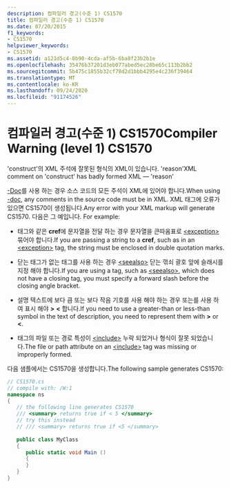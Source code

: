 ```yaml
---
description: 컴파일러 경고(수준 1) CS1570
title: 컴파일러 경고(수준 1) CS1570
ms.date: 07/20/2015
f1_keywords:
- CS1570
helpviewer_keywords:
- CS1570
ms.assetid: a121d5c4-8b90-4cda-af5b-6ba8f23b2b1e
ms.openlocfilehash: 35476b37201d3eb077abed5ec28be65c113b2bb2
ms.sourcegitcommit: 5b475c1855b32cf78d2d1bbb4295e4c236f39464
ms.translationtype: MT
ms.contentlocale: ko-KR
ms.lasthandoff: 09/24/2020
ms.locfileid: "91174526"
---
```

# <a name="compiler-warning-level-1-cs1570"></a><span data-ttu-id="6b455-103">컴파일러 경고(수준 1) CS1570</span><span class="sxs-lookup"><span data-stu-id="6b455-103">Compiler Warning (level 1) CS1570</span></span>

<span data-ttu-id="6b455-104">'construct'의 XML 주석에 잘못된 형식의 XML이 있습니다. 'reason'</span><span class="sxs-lookup"><span data-stu-id="6b455-104">XML comment on 'construct' has badly formed XML — 'reason'</span></span>  
  
 <span data-ttu-id="6b455-105">[-Doc](../language-reference/compiler-options/doc-compiler-option.md)를 사용 하는 경우 소스 코드의 모든 주석이 XML에 있어야 합니다.</span><span class="sxs-lookup"><span data-stu-id="6b455-105">When using [-doc](../language-reference/compiler-options/doc-compiler-option.md), any comments in the source code must be in XML.</span></span> <span data-ttu-id="6b455-106">XML 태그에 오류가 있으면 CS1570이 생성됩니다.</span><span class="sxs-lookup"><span data-stu-id="6b455-106">Any error with your XML markup will generate CS1570.</span></span> <span data-ttu-id="6b455-107">다음은 그 예입니다. </span><span class="sxs-lookup"><span data-stu-id="6b455-107">For example:</span></span>  
  
- <span data-ttu-id="6b455-108">태그와 같은 **cref**에 문자열을 전달 하는 경우 문자열을 큰따옴표로 [\<exception>](../programming-guide/xmldoc/exception.md) 묶어야 합니다.</span><span class="sxs-lookup"><span data-stu-id="6b455-108">If you are passing a string to a **cref**, such as in an [\<exception>](../programming-guide/xmldoc/exception.md) tag, the string must be enclosed in double quotation marks.</span></span>  
  
- <span data-ttu-id="6b455-109">닫는 태그가 없는 태그를 사용 하는 경우 [\<seealso>](../programming-guide/xmldoc/seealso.md) 닫는 꺾쇠 괄호 앞에 슬래시를 지정 해야 합니다.</span><span class="sxs-lookup"><span data-stu-id="6b455-109">If you are using a tag, such as [\<seealso>](../programming-guide/xmldoc/seealso.md), which does not have a closing tag, you must specify a forward slash before the closing angle bracket.</span></span>  
  
- <span data-ttu-id="6b455-110">설명 텍스트에 보다 큼 또는 보다 작음 기호를 사용 해야 하는 경우 또는를 사용 하 여 표시 해야 **&gt;** **&lt;** 합니다.</span><span class="sxs-lookup"><span data-stu-id="6b455-110">If you need to use a greater-than or less-than symbol in the text of description, you need to represent them with **&gt;** or **&lt;**.</span></span>  
  
- <span data-ttu-id="6b455-111">태그의 파일 또는 경로 특성이 [\<include>](../programming-guide/xmldoc/include.md) 누락 되었거나 형식이 잘못 되었습니다.</span><span class="sxs-lookup"><span data-stu-id="6b455-111">The file or path attribute on an [\<include>](../programming-guide/xmldoc/include.md) tag was missing or improperly formed.</span></span>  
  
 <span data-ttu-id="6b455-112">다음 샘플에서는 CS1570을 생성합니다.</span><span class="sxs-lookup"><span data-stu-id="6b455-112">The following sample generates CS1570:</span></span>  
  
```csharp  
// CS1570.cs  
// compile with: /W:1  
namespace ns  
{  
   // the following line generates CS1570  
   /// <summary> returns true if < 5 </summary>  
   // try this instead  
   // /// <summary> returns true if <5 </summary>  
  
   public class MyClass  
   {  
      public static void Main ()  
      {  
      }  
   }  
}  
```
